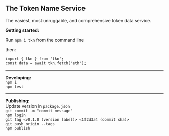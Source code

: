 ## The Token Name Service

The easiest, most unruggable, and comprehensive token data service.

**Getting started:**  

Run `npm i tkn` from the command line   

then:   
```
import { tkn } from 'tkn';
const data = await tkn.fetch('eth');
```

---
**Developing:**   
`npm i`  
`npm test`

---
**Publishing:**   
Update version in `package.json`   
`git commit -m "commit message"`   
`npm login`   
`git tag <v0.1.0 (version label)> <1f2d3a4 (commit sha)>`   
`git push origin --tags`   
`npm publish`   

